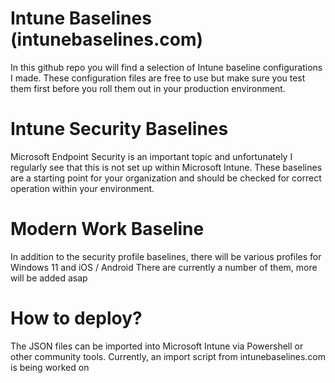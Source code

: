 # Intune Baselines (intunebaselines.com)

In this github repo you will find a selection of Intune baseline configurations I made.
These configuration files are free to use but make sure you test them first before you roll them out in your production environment.

# Intune Security Baselines
Microsoft Endpoint Security is an important topic and unfortunately I regularly see that this is not set up within Microsoft Intune.
These baselines are a starting point for your organization and should be checked for correct operation within your environment.

# Modern Work Baseline
In addition to the security profile baselines, there will be various profiles for Windows 11 and iOS / Android
There are currently a number of them, more will be added asap

# How to deploy?
The JSON files can be imported into Microsoft Intune via Powershell or other community tools.
Currently, an import script from intunebaselines.com is being worked on
